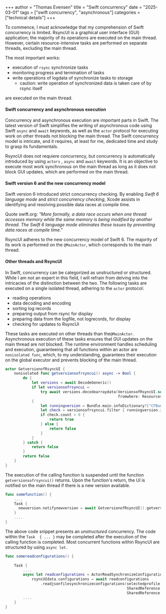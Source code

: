 +++
author = "Thomas Evensen"
title = "Swift concurrency"
date = "2025-03-01"
tags = ["swift concurrency", "asynchronous"]
categories = ["technical details"]
+++

To commence, I must acknowledge that my comprehension of Swift concurrency is limited. RsyncUI is a graphical user interface (GUI) application; the majority of its operations are executed on the main thread. However, certain resource-intensive tasks are performed on separate threads, excluding the main thread. 

The most important works: 

- execution of `rsync` synchronize tasks
- monitoring progress and termination of tasks
- write operations of logdata of synchronize tasks to storage
    - caution: write operation of synchronized data is taken care of by rsync itself

are executed on the main thread.

#### Swift concurrency and asynchronous execution

Concurrency and asynchronous execution are important parts in Swift. The latest version of Swift simplifies the writing of asynchronous code using Swift `async` and `await` keywords, as well as the `actor` protocol for executing work on other threads not blocking the main thread. The Swift concurrency model is intricate, and it requires, at least for me, dedicated time and study to grasp its fundamentals. 

RsyncUI does not requiere concurrency, but concurrency is automatically introduced by using `actors` , `async` and `await` keywords. It is an objective to execute most work synchronous on the main thread as long as it does not block GUI updates, which are performed on the main thread.

#### Swift version 6 and the new concurrency model

Swift version 6 introduced strict concurrency checking. By enabling *Swift 6 language mode*  and *strict concurrency checking*, Xcode assists in identifying and resolving possible data races at compile time.

Quote swift.org: *"More formally, a data race occurs when one thread accesses memory while the same memory is being modified by another thread. The Swift 6 language mode eliminates these issues by preventing data races at compile time."*

RsyncUI adheres to the new concurrency model of Swift 6. The majority of its work is performed on the `@MainActor`, which corresponds to the main thread. 

#### Other threads and RsyncUI

In Swift, concurrency can be categorized as unstructured or structured. While I am not an expert in this field, I will refrain from delving into the intricacies of the distinction between the two.  The following tasks are executed on a single isolated thread, adhering to the `actor` protocol:

- reading operations
- data decoding and encoding
- sorting log records
- preparing output from rsync for display
- preparing data from the logfile, not logrecords, for display
- checking for updates to RsyncUI

These tasks are executed on other threads than the`@MainActor`. Asynchronous execution of these tasks ensures that GUI updates on the main thread are not blocked. The runtime environment handles scheduling and execution, guaranteeing that all functions within an actor are  `nonisolated func`, which, to my understanding, guarantees their execution on the global executor and prevents blocking of the main thread.

```swift
actor GetversionofRsyncUI {
    nonisolated func getversionsofrsyncui() async -> Bool {
        do {
            let versions = await DecodeGeneric()
            if let versionsofrsyncui =
                try await versions.decodearraydata(VersionsofRsyncUI.self,
                                                   fromwhere: Resources().getResource(resource: .urlJSON))
            {
                let runningversion = Bundle.main.infoDictionary?["CFBundleShortVersionString"] as? String ?? ""
                let check = versionsofrsyncui.filter { runningversion.isEmpty ? true : $0.version == runningversion }
                if check.count > 0 {
                    return true
                } else {
                    return false
                }
            }
        } catch {
            return false
        }
        return false
    }
}
```

The execution of the calling function is suspended until the function `getversionsofrsyncui()` returns. Upon the function's return, the UI is notified on the main thread if there is a new version available.

```swift
func somefunction() {
    ....
    Task {
      newversion.notifynewversion = await GetversionofRsyncUI().getversionsofrsyncui()
	}
    ....
}
```

The above code snippet presents an *unstructured* concurrency.  The code within the `Task  { ... }` may be completed after the execution of the calling function is completed.  Most concurrent functions within RsyncUI are structured by using `async let`.

```swift
func somereadconfigurations() {
    
    Task {
        ....
      	async let readconfigurations = ActorReadSynchronizeConfigurationJSON()
            rsyncUIdata.configurations = await readconfigurations
                .readjsonfilesynchronizeconfigurations(selectedprofile,
                                                       SharedReference.shared.monitornetworkconnection,
                                                       SharedReference.shared.sshport)
        ....
	}
}
```
